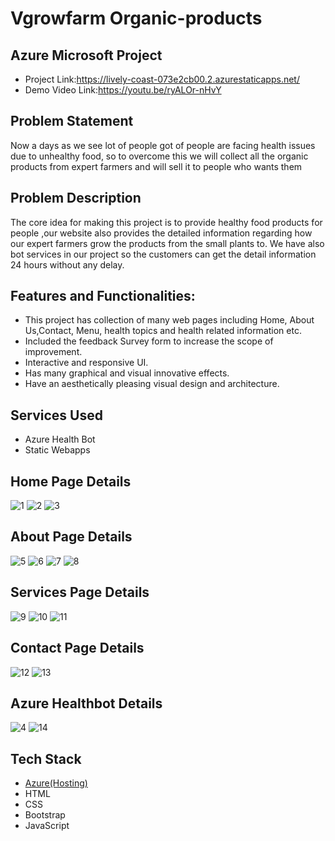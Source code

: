 # Vgrowfarm Organic-products
## Azure  Microsoft Project
- Project Link:https://lively-coast-073e2cb00.2.azurestaticapps.net/
- Demo Video Link:https://youtu.be/ryALOr-nHvY
## Problem Statement
Now a days as we see lot of people got of people are facing health issues due to unhealthy food, so to overcome this we will collect all the organic products from expert farmers and will sell it to people who wants them
## Problem Description
The core idea for making this project is to provide healthy food products for people ,our website also provides the detailed information regarding how our expert farmers grow the products from the small plants to. We have also bot services in our project so the customers can get the detail information 24 hours without any delay. 
## Features and Functionalities:
- This project has collection of many web pages including Home, About Us,Contact, Menu, health topics and health related information etc.
- Included the feedback Survey form to increase the scope of improvement.
- Interactive and responsive UI.
- Has many graphical and visual innovative effects.
- Have an aesthetically pleasing visual design and architecture.

## Services Used
- Azure Health Bot
- Static Webapps

## Home Page Details
![1](https://user-images.githubusercontent.com/115055314/212476415-bb94c627-3cb1-4cfc-a990-57edad74dd23.png)
![2](https://user-images.githubusercontent.com/115055314/212476428-09988ff9-b4a5-496c-8ba1-8e3b26b15f6e.png)
![3](https://user-images.githubusercontent.com/115055314/212476441-fb2dac64-ba8b-4222-8695-fb5a890edab7.png)


## About Page Details
![5](https://user-images.githubusercontent.com/115055314/212476451-c180c316-0269-4e24-a56b-6e5b1650b4d2.png)
![6](https://user-images.githubusercontent.com/115055314/212476455-6670ff09-367f-4049-88af-0791a2408194.png)
![7](https://user-images.githubusercontent.com/115055314/212476458-4c3c5fe7-9d02-474c-ae25-bb8e4b5e2b81.png)
![8](https://user-images.githubusercontent.com/115055314/212476465-3df64e90-819e-47d5-a3a3-818f5ea62190.png)


## Services Page Details
![9](https://user-images.githubusercontent.com/115055314/212476469-0b253205-7a7f-4fbf-b2f9-cc226b7bef8d.png)
![10](https://user-images.githubusercontent.com/115055314/212476474-ff13f063-66ef-4bc4-9e6d-5dd4b23f88e3.png)
![11](https://user-images.githubusercontent.com/115055314/212476484-6cf25fa3-fc2e-43a3-95f5-baa83fdc9a67.png)


## Contact Page Details
![12](https://user-images.githubusercontent.com/115055314/212476486-7cc4b2ab-06d2-4418-a347-c162a19414c0.png)
![13](https://user-images.githubusercontent.com/115055314/212476488-f9c35bb5-aafa-447a-a413-e055b9d6bb57.png)

## Azure Healthbot Details
![4](https://user-images.githubusercontent.com/115055314/212476449-c63dfb6c-ae3b-4274-8a69-cbad7720aa69.png)
![14](https://user-images.githubusercontent.com/115055314/212476490-ec628de1-7f2d-4dfd-ab4b-77621b239481.png)


## Tech Stack 
- [Azure(Hosting)](https://azure.microsoft.com/en-in/features/azure-portal/)
- HTML
- CSS
- Bootstrap
- JavaScript


